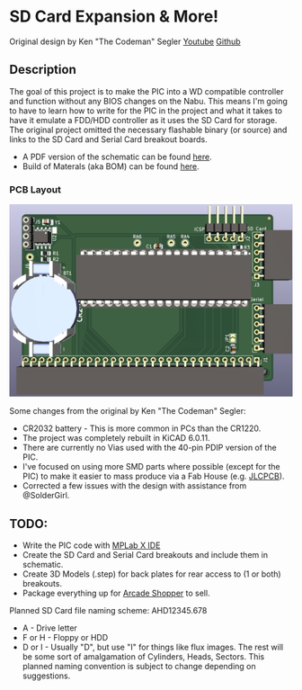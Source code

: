 # SD Card Expansion & More!

Original design by Ken "The Codeman" Segler [Youtube](https://www.youtube.com/@kensegler) [Github](https://github.com/TheCodeman)

## Description

The goal of this project is to make the PIC into a WD compatible controller and function without any BIOS changes on the Nabu.  This means I'm going to have to learn how to write for the PIC in the project and what it takes to have it emulate a FDD/HDD controller as it uses the SD Card for storage.  The original project omitted the necessary flashable binary (or source) and links to the SD Card and Serial Card breakout boards.

* A PDF version of the schematic can be found [here](Nabu-SD.pdf).
* Build of Materals (aka BOM) can be found [here](bom/ibom.html).

### PCB Layout

![SD Board Image](Nabu-SD.png "SD Card Expansion & More!")

Some changes from the original by Ken "The Codeman" Segler:
* CR2032 battery - This is more common in PCs than the CR1220.
* The project was completely rebuilt in KiCAD 6.0.11.
* There are currently no Vias used with the 40-pin PDIP version of the PIC.
* I've focused on using more SMD parts where possible (except for the PIC) to make it easier to mass produce via a Fab House (e.g. [JLCPCB](https://www.jlcpcb.com/)).
* Corrected a few issues with the design with assistance from @SolderGirl.

## TODO:

* Write the PIC code with [MPLab X IDE](https://www.microchip.com/en-us/tools-resources/develop/mplab-x-ide)
* Create the SD Card and Serial Card breakouts and include them in schematic.
* Create 3D Models (.step) for back plates for rear access to (1 or both) breakouts.
* Package everything up for [Arcade Shopper](https://www.arcadeshopper.com/) to sell.

Planned SD Card file naming scheme:  AHD12345.678
* A - Drive letter
* F or H - Floppy or HDD
* D or I - Usually "D", but use "I" for things like flux images.
The rest will be some sort of amalgamation of Cylinders, Heads, Sectors.  This planned naming convention is subject to change depending on suggestions.


